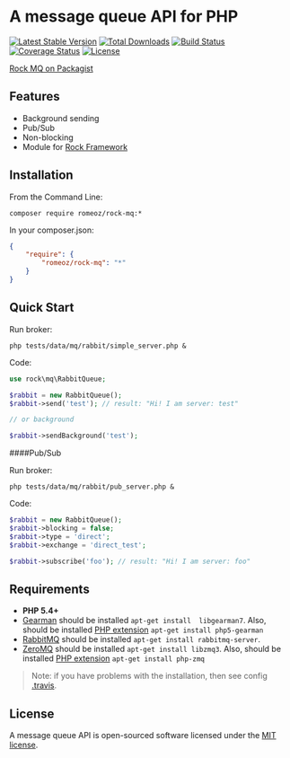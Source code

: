 A message queue API for PHP
=================

[![Latest Stable Version](https://poser.pugx.org/romeOz/rock-mq/v/stable.svg)](https://packagist.org/packages/romeOz/rock-mq)
[![Total Downloads](https://poser.pugx.org/romeOz/rock-mq/downloads.svg)](https://packagist.org/packages/romeOz/rock-mq)
[![Build Status](https://travis-ci.org/romeOz/rock-mq.svg?branch=master)](https://travis-ci.org/romeOz/rock-mq)
[![Coverage Status](https://coveralls.io/repos/romeOz/rock-mq/badge.svg?branch=master)](https://coveralls.io/r/romeOz/rock-mq?branch=master)
[![License](https://poser.pugx.org/romeOz/rock-mq/license.svg)](https://packagist.org/packages/romeOz/rock-mq)

[Rock MQ on Packagist](https://packagist.org/packages/romeOz/rock-mq)

Features
-------------------

 * Background sending
 * Pub/Sub
 * Non-blocking
 * Module for [Rock Framework](https://github.com/romeOz/rock)

Installation
-------------------

From the Command Line:

```composer require romeoz/rock-mq:*```

In your composer.json:

```json
{
    "require": {
        "romeoz/rock-mq": "*"
    }
}
```

Quick Start
-------------------

Run broker:

```
php tests/data/mq/rabbit/simple_server.php &
```

Code:

```php
use rock\mq\RabbitQueue;

$rabbit = new RabbitQueue();
$rabbit->send('test'); // result: "Hi! I am server: test"

// or background

$rabbit->sendBackground('test');
```

####Pub/Sub

Run broker:

```
php tests/data/mq/rabbit/pub_server.php &
```
Code:

```php
$rabbit = new RabbitQueue();
$rabbit->blocking = false;
$rabbit->type = 'direct';
$rabbit->exchange = 'direct_test';

$rabbit->subscribe('foo'); // result: "Hi! I am server: foo"
```


Requirements
-------------------
 * **PHP 5.4+**
 * [Gearman](http://gearman.org/) should be installed `apt-get install  libgearman7`. Also, should be installed [PHP extension](http://pecl.php.net/package/gearman) `apt-get install php5-gearman`
 * [RabbitMQ](http://www.rabbitmq.com/) should be installed `apt-get install rabbitmq-server`.
 * [ZeroMQ](http://zeromq.org/) should be installed `apt-get install libzmq3`. Also, should be installed [PHP extension](http://pecl.php.net/package/zmq) `apt-get install php-zmq`
 
> Note: if you have problems with the installation, then see config [.travis](https://github.com/romeOz/rock/tree/master/tests/data/travis).

License
-------------------

A message queue API is open-sourced software licensed under the [MIT license](http://opensource.org/licenses/MIT).